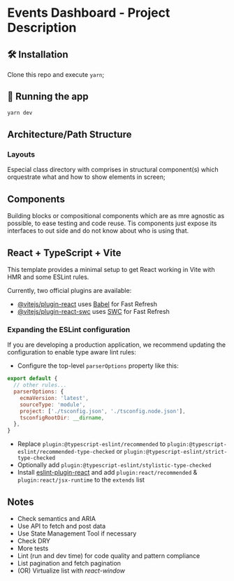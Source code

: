 # Events Dashboard - Project Description


## 🛠️ Installation

Clone this repo and execute `yarn`;

## 🏃 Running the app

```bash
yarn dev
```

## Architecture/Path Structure

### Layouts

Especial class directory with comprises in structural component(s) which orquestrate what and how to show elements in screen;


## Components

Building blocks or compositional components which are as mre agnostic as possible, to ease testing and code reuse. Tis components just expose its interfaces to out side and do not know about who is using that.


## React + TypeScript + Vite

This template provides a minimal setup to get React working in Vite with HMR and some ESLint rules.

Currently, two official plugins are available:

- [@vitejs/plugin-react](https://github.com/vitejs/vite-plugin-react/blob/main/packages/plugin-react/README.md) uses [Babel](https://babeljs.io/) for Fast Refresh
- [@vitejs/plugin-react-swc](https://github.com/vitejs/vite-plugin-react-swc) uses [SWC](https://swc.rs/) for Fast Refresh

### Expanding the ESLint configuration

If you are developing a production application, we recommend updating the configuration to enable type aware lint rules:

- Configure the top-level `parserOptions` property like this:

```js
export default {
  // other rules...
  parserOptions: {
    ecmaVersion: 'latest',
    sourceType: 'module',
    project: ['./tsconfig.json', './tsconfig.node.json'],
    tsconfigRootDir: __dirname,
  },
}
```

- Replace `plugin:@typescript-eslint/recommended` to `plugin:@typescript-eslint/recommended-type-checked` or `plugin:@typescript-eslint/strict-type-checked`
- Optionally add `plugin:@typescript-eslint/stylistic-type-checked`
- Install [eslint-plugin-react](https://github.com/jsx-eslint/eslint-plugin-react) and add `plugin:react/recommended` & `plugin:react/jsx-runtime` to the `extends` list


## Notes

- Check semantics and ARIA
- Use API to fetch and post data
- Use State Management Tool if necessary
- Check DRY
- More tests
- Lint (run and dev time) for code quality and pattern compliance 
- List pagination and fetch pagination
- (OR) Virtualize list with _react-window_
